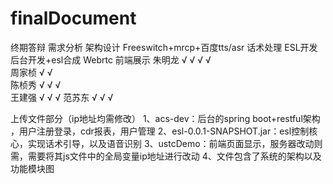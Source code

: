 # finalDocument
终期答辩
	    需求分析	架构设计	Freeswitch+mrcp+百度tts/asr	  话术处理	ESL开发	后台开发+esl合成	Webrtc	前端展示
朱明龙	  √	        √		                                      √	    √			
周家桢	  √		                  √					
陈桢秀	  √	        √				                                                    √		
王建强	  √					                                                            √	          √	
范苏东	  √						                                                                      √	      √




上传文件部分（ip地址均需修改）
1、acs-dev：后台的spring boot+restful架构 ，用户注册登录，cdr报表，用户管理
2、esl-0.0.1-SNAPSHOT.jar：esl控制核心，实现话术引导，以及语音识别
3、ustcDemo：前端页面显示，服务器改动则需，需要将其js文件中的全局变量ip地址进行改动
4、文件包含了系统的架构以及功能模块图 
